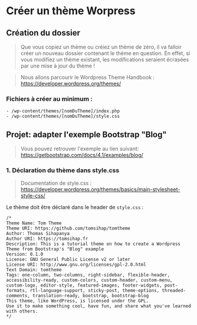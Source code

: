 # Créer un thème Worpress

## Création du dossier

> Que vous copiez un thème ou créiez un thème de zéro, il va falloir créer un nouveau dossier contenant le thème en question. En effet, si vous modifiez un thème existant, les modifications seraient écrasées par une mise à jour du thème !

> Nous allons parcourir le Wordpress Theme Handbook : https://developer.wordpress.org/themes/

### Fichiers à créer au minimum :
```
- /wp-content/themes/[nomDuTheme]/index.php
- /wp-content/themes/[nomDuTheme]/style.css
```

## Projet: adapter l'exemple Bootstrap "Blog"

> Vous pouvez retrouver l'exemple au lien suivant: https://getbootstrap.com/docs/4.1/examples/blog/

### 1. Déclaration du thème dans style.css
> Documentation de style.css : https://developer.wordpress.org/themes/basics/main-stylesheet-style-css/

Le thème doit être déclaré dans le header de `style.css` :
```
/*
Theme Name: Tom Theme
Theme URI: https://github.com/tomsihap/tomtheme
Author: Thomas Sihapanya
Author URI: https://tomsihap.fr
Description: This is a tutorial theme on how to create a Wordpress Theme from Bootstrap's "Blog" example
Version: 0.1.0
License: GNU General Public License v2 or later
License URI: http://www.gnu.org/licenses/gpl-2.0.html
Text Domain: tomtheme
Tags: one-column, two-columns, right-sidebar, flexible-header, accessibility-ready, custom-colors, custom-header, custom-menu, custom-logo, editor-style, featured-images, footer-widgets, post-formats, rtl-language-support, sticky-post, theme-options, threaded-comments, translation-ready, bootstrap, bootstrap-blog
This theme, like WordPress, is licensed under the GPL.
Use it to make something cool, have fun, and share what you've learned with others.
*/
```